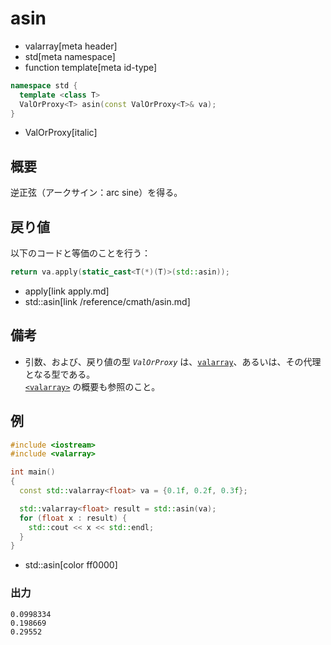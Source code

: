 # asin
* valarray[meta header]
* std[meta namespace]
* function template[meta id-type]

```cpp
namespace std {
  template <class T>
  ValOrProxy<T> asin(const ValOrProxy<T>& va);
}
```
* ValOrProxy[italic]

## 概要
逆正弦（アークサイン：arc sine）を得る。


## 戻り値
以下のコードと等価のことを行う：

```cpp
return va.apply(static_cast<T(*)(T)>(std::asin));
```
* apply[link apply.md]
* std::asin[link /reference/cmath/asin.md]


## 備考
- 引数、および、戻り値の型 *`ValOrProxy`* は、[`valarray`](../valarray.md)、あるいは、その代理となる型である。  
	[`<valarray>`](../../valarray.md) の概要も参照のこと。


## 例
```cpp example
#include <iostream>
#include <valarray>

int main()
{
  const std::valarray<float> va = {0.1f, 0.2f, 0.3f};

  std::valarray<float> result = std::asin(va);
  for (float x : result) {
    std::cout << x << std::endl;
  }
}
```
* std::asin[color ff0000]

### 出力
```
0.0998334
0.198669
0.29552
```


